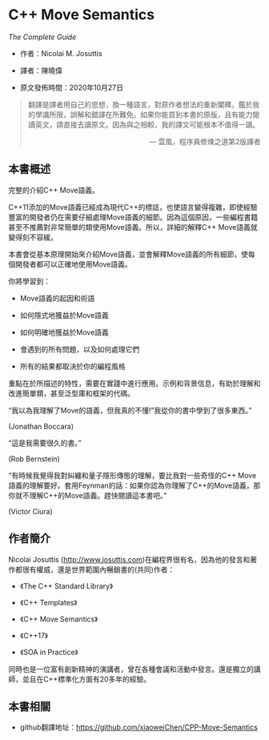# C++ Move Semantics
*The Complete Guide*

* 作者：Nicolai M. Josuttis

* 譯者：陳曉偉

* 原文發佈時間：2020年10月27日

> 翻譯是譯者用自己的思想，換一種語言，對原作者想法的重新闡釋。鑑於我的學識所限，誤解和錯譯在所難免。如果你能買到本書的原版，且有能力閱讀英文，請直接去讀原文。因為與之相較，我的譯文可能根本不值得一讀。
>
> <p align="right"> — 雲風，程序員修煉之道第2版譯者</p>

## 本書概述

完整的介紹C++ Move語義。

C++11添加的Move語義已經成為現代C++的標誌，也使語言變得複雜，即使經驗豐富的開發者仍在需要仔細處理Move語義的細節。因為這個原因，一些編程書籍甚至不推薦對非常簡單的類使用Move語義。所以，詳細的解釋C++ Move語義就變得刻不容緩。

本書會從基本原理開始來介紹Move語義，並會解釋Move語義的所有細節，使每個開發者都可以正確地使用Move語義。

你將學習到：

* Move語義的起因和術語

* 如何隱式地獲益於Move語義

* 如何明確地獲益於Move語義

* 會遇到的所有問題，以及如何處理它們

* 所有的結果都取決於你的編程風格

重點在於所描述的特性，需要在實踐中進行應用。示例和背景信息，有助於理解和改進簡單類，甚至泛型庫和框架的代碼。



“我以為我理解了Move的語義，但我真的不懂!”我從你的書中學到了很多東西。”

(Jonathan Boccara)

“這是我需要很久的書。”

(Rob Bernstein)

“有時候我覺得我對糾纏和量子隱形傳態的理解，要比我對一些奇怪的C++ Move語義的理解要好。套用Feynman的話：如果你認為你理解了C++的Move語義，那你就不理解C++的Move語義。趕快閱讀這本書吧。”

(Victor Ciura)

## 作者簡介

Nicolai Josuttis (http://www.josuttis.com)在編程界很有名，因為他的發言和著作都很有權威，還是世界範圍內暢銷書的(共同)作者：

* 《The C++ Standard Library》

* 《C++ Templates》

* 《C++ Move Semantics》

* 《C++17》

* 《SOA in Practice》

同時也是一位富有創新精神的演講者，曾在各種會議和活動中發言。還是獨立的講師，並且在C++標準化方面有20多年的經驗。

## 本書相關

* github翻譯地址：https://github.com/xiaoweiChen/CPP-Move-Semantics